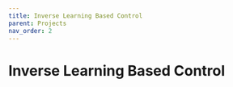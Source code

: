 ```yaml
---
title: Inverse Learning Based Control
parent: Projects
nav_order: 2
---
```


# Inverse Learning Based Control
